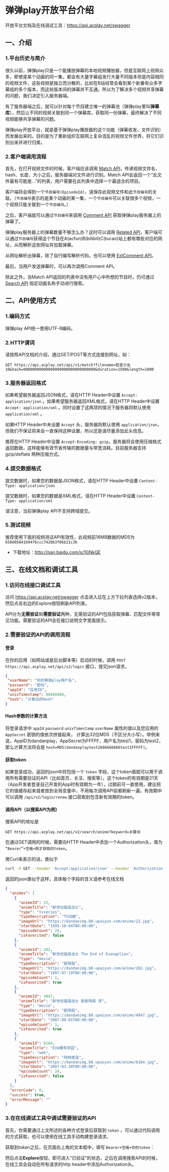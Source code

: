 # 弹弹play开放平台介绍

开放平台文档及在线调试工具：https://api.acplay.net/swagger

## 一、介绍

### 1.平台历史与简介
很久以前，弹弹play只是一个能播放弹幕的本地视频播放器，但是互联网上视频众多，即使是某个动画的同一集，都会有大量字幕组发行大量不同版本但是内容相同的视频文件，这些视频是独立而分散的，比如在B站经常会看到某个新番有众多字幕组的多个版本，而这些版本间的弹幕并不互通。所以为了解决多个视频共享弹幕的问题，我们决定引入服务器端。

有了服务器端之后，就可以针对每个节目建立唯一的弹幕池（弹弹play里叫**弹幕库**），然后让不同的视频关联到同一个弹幕库，获取同一份弹幕，最终解决了不同视频能够共享弹幕的问题。

弹弹play开放平台，就是基于弹弹play播放器的这个功能（弹幕收发、文件识别）而发展出来的。目的是为了重新组织互联网上复杂混乱的视频文件世界，将它们识别出来并进行归类。

### 2.客户端调用流程

首先，在打开视频文件的时候，客户端应该调用 [Match API](https://api.acplay.net/swagger/ui/index#!/Match/Match_MatchAsync)，传递视频文件名、hash、长度、大小之后，服务器端对文件进行识别。Match API会返回一个“此文件最有可能是...”的列表，用户需要在此列表中选择一个最适合的项目。

客户端将会得到一个`节目编号(EpisodeId)`，请保存此视频文件和此`节目编号`的关联。（`节目编号`表示的是某个动画的某一集，一个`节目编号`可以关联很多个视频，一个视频只能关联到一个`节目编号`。）

之后，客户端就可以通过`节目编号`来调用 [Comment API](https://api.acplay.net/swagger/ui/index#!/Comment/Comment_GetAsync) 获取弹弹play服务器上的弹幕了。

弹弹play服务器上的弹幕数量不够怎么办？这时可以调用 [Related API](https://api.acplay.net/swagger/ui/index#!/Related/Related_GetRealtedAsync)，客户端可以通过`节目编号`获得这个节目在A(acfun)B(bilibili)C(tucao)站上都有哪些对应的网址，从而解析这些网址并加载弹幕。

从网址解析出弹幕，除了自行编写解析代码，也可以使用 [ExtComment API](https://api.acplay.net/swagger/ui/index#!/Comment/Comment_GetExtCommentAsync)。

最后，当用户发送弹幕时，可以再次调用Comment API。

除此之外，当Match API返回的列表中没有用户心中所想的节目时，仍可通过 [Search API](https://api.acplay.net/swagger/ui/index#!/Search/Search_SearchEpisodesAsync) 指定动画名称手动进行搜索。


## 二、API使用方式

### 1.编码方式
弹弹play API统一使用UTF-8编码。

### 2.HTTP谓词

请按照API文档的介绍，通过GET/POST等方式连接到网址，如： 
```
GET https://api.acplay.net/api/v1/match?filename=轻音少女10&hash=00000000000000000000000000000000&duration=1500&length=1000
```

### 3.服务器返回格式
如果希望服务器返回JSON格式，请在HTTP Header中设置 `Accept: application/json` 。如果希望服务器返回XML格式，请在HTTP Header中设置 `Accept: application/xml` 。同时设置了这两项的情况下服务器将默认使用 `application/xml` 。

如果HTTP Header中未设置 `Accept` 头，服务器将默认使用 `application/json`，但我们不保证将来会一直保持这种设置，所以还是请尽量添加此头信息。

推荐在HTTP Header中设置 `Accept-Encoding: gzip`，服务器将会使用压缩格式返回数据，这样能够有效节省传输的数据量与带宽消耗。目前服务器支持 gzip/deflate 两种压缩方式。

### 4.提交数据格式

提交数据时，如果您的数据是JSON格式，请在HTTP Header中设置 `Content-Type: application/json`

提交数据时，如果您的数据是XML格式，请在HTTP Header中设置 `Content-Type: application/xml`

请注意，当前弹弹play API不支持跨域提交。

### 5.测试视频

推荐使用下面的视频测试API有效性，此视频前16MB数据的MD5为  `658d05841b9476ccc7420b3f0bb21c3b`

- 下载地址：http://pan.baidu.com/s/1GNkQE

## 三、在线文档和调试工具

### 1.访问在线接口调试工具

访问 https://api.acplay.net/swagger 点击进入后在上方下拉列表选择v2版本，然后点击右边的Explore按钮刷新API列表。

API分为**无需验证**和**需要验证**两种，无需验证的API包括获取弹幕、匹配文件等常见功能。需要验证的API会在接口说明文字里面提示。


### 2.需要验证的API的调用流程

#### 登录
在你的应用（如网站或是后台脚本等）启动的时候，调用 `POST https://api.acplay.net/api/v2/login` 接口，提交json请求。
```json
{
 "userName": "你的弹弹play用户名",
 "password": "密码",
 "appId": "应用ID",
 "unixTimestamp": 88888888,
 "hash": "计算出的Hash"
}
```
 
#### Hash参数的计算方法

将登录请求中 `appId` `password` `unixTimestamp` `userName` 属性的值以及您应用的 `AppSecret` 密钥的值依次拼接起来， 计算出32位MD5（不区分大小写）。举例来说，AppID为dandanplay，AppSecret为FFFFF，用户名为test1，密码为test2，那么计算方法将会是 `hash=MD5(dandanplaytest2666666666test1FFFFF)`。

#### 获取token

如果登录成功，返回的json中将包括一个 `token` 字段，这个token值就可以用于调用所有需要验证的API（比如首页、关注、搜索等）。这个token的有效期是21天（App开发者登录自己开发的App时有效期为一年），过期前可一直使用，建议把它的值缓存起来或者放到全局变量中，不用每次调用API前都刷新一遍。有效期中可以调用 `/api/v2/login/renew` 接口获取到包含新有效期的token。

 
#### 调用API（以搜索API为例）

搜索API的地址是
```
GET https://api.acplay.net/api/v2/search/anime?keyword=关键词
```
在通过GET调用的时候，需要向HTTP Header中添加一个Authorization头，值为 `“Bearer”+空格+刚才获取的token`。

用Curl来表示的话，类似于
```bash
curl -X GET --header 'Accept:application/json' --header 'Authorization: Bearer eyJ0eXAiOiJKV1QiLCJhbG……(完整的token)''https://api.acplay.net/api/v2/search/anime?keyword=eva'
```
 

返回的json类似于这样，具体每个字段的含义请参考在线文档
```json
{
  "animes": [
    {
      "animeId": 22,
      "animeTitle": "新世纪福音战士",
      "type": "tvseries",
      "typeDescription": "TV动画",
      "imageUrl": "https://dandanimg.b0.upaiyun.com/anime/22.jpg",
      "startDate": "1995-10-04T00:00:00",
      "episodeCount": 26,
      "isFavorited": false
    },
    {
      "animeId": 202,
      "animeTitle": "新世纪福音战士 The End of Evangelion",
      "type": "movie",
      "typeDescription": "剧场版",
      "imageUrl": "https://dandanimg.b0.upaiyun.com/anime/202.jpg",
      "startDate": "1997-07-19T00:00:00",
      "episodeCount": 1,
      "isFavorited": true
    },
    {
      "animeId": 4847,
      "animeTitle": "新世纪福音战士 新剧场版 序",
      "type": "movie",
      "typeDescription": "剧场版",
      "imageUrl": "https://dandanimg.b0.upaiyun.com/anime/4847.jpg",
      "startDate": "2007-09-01T00:00:00",
      "episodeCount": 1,
      "isFavorited": true
    },
    {
      "animeId": 6184,
      "animeTitle": "EVA爆笑学园",
      "type": "web",
      "typeDescription": "网络放送",
      "imageUrl": "https://dandanimg.b0.upaiyun.com/anime/6184.jpg",
      "startDate": "2007-03-20T00:00:00",
      "episodeCount": 24,
      "isFavorited": false
    }
  ],
  "errorCode": 0,
  "success": true,
  "errorMessage": ""
}
```

### 3.在在线调试工具中调试需要验证的API
首先，你需要通过上文所述的各种方式登录后获取到 `token` ，可以通过代码调用的方式获取，也可以使用在线工具手动构建登录请求。


获取到token之后，在页面右上角的文本框中，填写 `Bearer+空格+你的token`：


然后点击**Explore**按钮，即可进入“已验证”的状态，之后在调用搜索API的时候，在线工具会自动在所有请求的http header中添加Authorization头。
